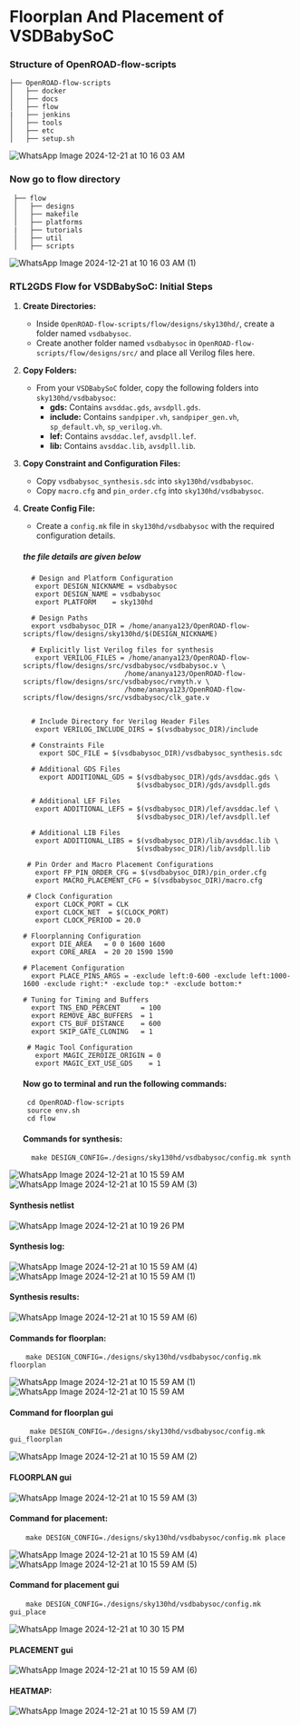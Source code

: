 # Floorplan And Placement of VSDBabySoC
### Structure of OpenROAD-flow-scripts 
    ├── OpenROAD-flow-scripts             
    │   ├── docker           
    │   ├── docs               
    │   ├── flow               
    |   ├── jenkins          
    │   ├── tools           
    │   ├── etc              
    │   ├── setup.sh    
    
![WhatsApp Image 2024-12-21 at 10 16 03 AM](https://github.com/user-attachments/assets/c260f6c1-5f97-4f07-919e-ca32e007d032)


 ### Now go to flow directory
     ├── flow           
     │   ├── designs         
     │   ├── makefile       
     │   ├── platforms         
     |   ├── tutorials        
     │   ├── util            
     │   ├── scripts    
     
![WhatsApp Image 2024-12-21 at 10 16 03 AM (1)](https://github.com/user-attachments/assets/f8c28755-2d84-4a1e-9e5c-f5679dd2485d)

  ###  RTL2GDS Flow for VSDBabySoC: Initial Steps 

1. **Create Directories:**
   - Inside `OpenROAD-flow-scripts/flow/designs/sky130hd/`, create a folder named `vsdbabysoc`.
   - Create another folder named `vsdbabysoc` in `OpenROAD-flow-scripts/flow/designs/src/` and place all Verilog files here.

2. **Copy Folders:**
   - From your `VSDBabySoC` folder, copy the following folders into `sky130hd/vsdbabysoc`:
     - **gds:** Contains `avsddac.gds`, `avsdpll.gds`.
     - **include:** Contains `sandpiper.vh`, `sandpiper_gen.vh`, `sp_default.vh`, `sp_verilog.vh`.
     - **lef:** Contains `avsddac.lef`, `avsdpll.lef`.
     - **lib:** Contains `avsddac.lib`, `avsdpll.lib`.

3. **Copy Constraint and Configuration Files:**
   - Copy `vsdbabysoc_synthesis.sdc` into `sky130hd/vsdbabysoc`.
   - Copy `macro.cfg` and `pin_order.cfg` into `sky130hd/vsdbabysoc`.

4. **Create Config File:**
   - Create a `config.mk` file in `sky130hd/vsdbabysoc` with the required configuration details. 
   ##### the file details are given below
   
         # Design and Platform Configuration
          export DESIGN_NICKNAME = vsdbabysoc
          export DESIGN_NAME = vsdbabysoc
          export PLATFORM    = sky130hd

         # Design Paths
         export vsdbabysoc_DIR = /home/ananya123/OpenROAD-flow-scripts/flow/designs/sky130hd/$(DESIGN_NICKNAME)

         # Explicitly list Verilog files for synthesis
          export VERILOG_FILES = /home/ananya123/OpenROAD-flow-scripts/flow/designs/src/vsdbabysoc/vsdbabysoc.v \
                                /home/ananya123/OpenROAD-flow-scripts/flow/designs/src/vsdbabysoc/rvmyth.v \
                                /home/ananya123/OpenROAD-flow-scripts/flow/designs/src/vsdbabysoc/clk_gate.v


         # Include Directory for Verilog Header Files
          export VERILOG_INCLUDE_DIRS = $(vsdbabysoc_DIR)/include

         # Constraints File
           export SDC_FILE = $(vsdbabysoc_DIR)/vsdbabysoc_synthesis.sdc

         # Additional GDS Files
           export ADDITIONAL_GDS = $(vsdbabysoc_DIR)/gds/avsddac.gds \
                                   $(vsdbabysoc_DIR)/gds/avsdpll.gds

         # Additional LEF Files
          export ADDITIONAL_LEFS = $(vsdbabysoc_DIR)/lef/avsddac.lef \
                                   $(vsdbabysoc_DIR)/lef/avsdpll.lef

         # Additional LIB Files
          export ADDITIONAL_LIBS = $(vsdbabysoc_DIR)/lib/avsddac.lib \
                                   $(vsdbabysoc_DIR)/lib/avsdpll.lib

        # Pin Order and Macro Placement Configurations
          export FP_PIN_ORDER_CFG = $(vsdbabysoc_DIR)/pin_order.cfg
          export MACRO_PLACEMENT_CFG = $(vsdbabysoc_DIR)/macro.cfg

        # Clock Configuration
          export CLOCK_PORT = CLK
          export CLOCK_NET  = $(CLOCK_PORT)
          export CLOCK_PERIOD = 20.0

       # Floorplanning Configuration
         export DIE_AREA   = 0 0 1600 1600
         export CORE_AREA  = 20 20 1590 1590

       # Placement Configuration
         export PLACE_PINS_ARGS = -exclude left:0-600 -exclude left:1000-1600 -exclude right:* -exclude top:* -exclude bottom:*

       # Tuning for Timing and Buffers
         export TNS_END_PERCENT     = 100
         export REMOVE_ABC_BUFFERS  = 1
         export CTS_BUF_DISTANCE    = 600
         export SKIP_GATE_CLONING   = 1

        # Magic Tool Configuration
          export MAGIC_ZEROIZE_ORIGIN = 0
          export MAGIC_EXT_USE_GDS    = 1
   #### Now go to terminal and run the following commands:
        cd OpenROAD-flow-scripts
        source env.sh
        cd flow
   #### Commands for synthesis:
         make DESIGN_CONFIG=./designs/sky130hd/vsdbabysoc/config.mk synth
   
 ![WhatsApp Image 2024-12-21 at 10 15 59 AM](https://github.com/user-attachments/assets/ac0c1ca4-43ba-4c0f-b274-a9e2990174ad)
 ![WhatsApp Image 2024-12-21 at 10 15 59 AM (3)](https://github.com/user-attachments/assets/6a965abf-99fa-41d2-9df4-271f6682a3c7)

   #### Synthesis netlist
![WhatsApp Image 2024-12-21 at 10 19 26 PM](https://github.com/user-attachments/assets/9858668a-4b9e-469e-a44d-3e6a0ad90d94)

   #### Synthesis log:
![WhatsApp Image 2024-12-21 at 10 15 59 AM (4)](https://github.com/user-attachments/assets/dace679d-b01d-4b8c-a82d-182ef230f5cc)
![WhatsApp Image 2024-12-21 at 10 15 59 AM (1)](https://github.com/user-attachments/assets/8bd1e399-d26f-4140-9d50-426fdfb6d894)

   #### Synthesis results:
![WhatsApp Image 2024-12-21 at 10 15 59 AM (6)](https://github.com/user-attachments/assets/4211eea8-f561-42c0-9c06-0bd35e19921c)

   #### Commands for floorplan:
        make DESIGN_CONFIG=./designs/sky130hd/vsdbabysoc/config.mk floorplan
![WhatsApp Image 2024-12-21 at 10 15 59 AM (1)](https://github.com/user-attachments/assets/0ab187cd-67a8-4f19-bbe2-329bb2a5aa6d)
![WhatsApp Image 2024-12-21 at 10 15 59 AM](https://github.com/user-attachments/assets/8ede60ce-24d8-4f5a-9a5d-37dd3d0b87c2)

  
   #### Command for floorplan gui
         make DESIGN_CONFIG=./designs/sky130hd/vsdbabysoc/config.mk gui_floorplan
![WhatsApp Image 2024-12-21 at 10 15 59 AM (2)](https://github.com/user-attachments/assets/9530b0f0-c35c-40f3-af54-a69811f767ea)

   #### FLOORPLAN gui
 ![WhatsApp Image 2024-12-21 at 10 15 59 AM (3)](https://github.com/user-attachments/assets/723feac5-cb40-4ec5-b40c-6e92183c44b0)

   #### Command for placement:
        make DESIGN_CONFIG=./designs/sky130hd/vsdbabysoc/config.mk place
![WhatsApp Image 2024-12-21 at 10 15 59 AM (4)](https://github.com/user-attachments/assets/d1b3f6da-52c4-4cef-bba6-8536f568a38e)
![WhatsApp Image 2024-12-21 at 10 15 59 AM (5)](https://github.com/user-attachments/assets/54c33f4a-271f-4892-9097-b6d9f8a1eef7)

   #### Command for placement gui
        make DESIGN_CONFIG=./designs/sky130hd/vsdbabysoc/config.mk gui_place
        
![WhatsApp Image 2024-12-21 at 10 30 15 PM](https://github.com/user-attachments/assets/01055240-51c0-4f4b-986a-c2a6e16ca69e)

   #### PLACEMENT gui
![WhatsApp Image 2024-12-21 at 10 15 59 AM (6)](https://github.com/user-attachments/assets/24f53c56-032e-456a-8aa2-88a719782cb3)

   #### HEATMAP:
![WhatsApp Image 2024-12-21 at 10 15 59 AM (7)](https://github.com/user-attachments/assets/a70c100d-f324-4c92-bb07-7567201a36e7)


